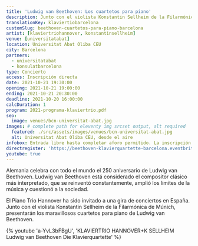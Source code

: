 ```yaml
---
title: 'Ludwig van Beethoven: Los cuartetos para piano'
description: Junto con el violista Konstantin Sellheim de la Filarmónica de Múnich, el Trío de Piano de Hannover presenta los cuartetos para piano de Ludwig van Beethoven.
translationKey: klaviertiobarcelona
customSlug: beethoven-cuartetos-para-piano-barcelona
artist: [klaviertriohannover, konstantinsellheim]
venue: [universitatabat]
location: Universitat Abat Oliba CEU
city: Barcelona
partners:
  - universitatabat
  - konsulatbarcelona
type: Concierto
access: Inscripción directa
date: 2021-10-21 19:30:00
opening: 2021-10-21 19:00:00
ending: 2021-10-21 20:30:00
deadline: 2021-10-20 16:00:00
calcDuration: 1
program: 2021-programa-klaviertrio.pdf
seo:
  image: venues/bcn-universitat-abat.jpg
images: # complete path for eleventy img srcset output, alt required
  featured: ./src/assets/images/venues/bcn-universitat-abat.jpg
  alt: Universitat Abat Oliba CEU, desde el aire
infobox: Entrada libre hasta completar aforo permitido. La inscripción directa es posible a través del siguiente enlace.
directregister: 'https://beethoven-klavierquartette-barcelona.eventbrite.es'
youtube: true
---
```


Alemania celebra con todo el mundo el 250 aniversario de Ludwig van Beethoven. Ludwig van Beethoven está considerado el compositor clásico más interpretado, que se reinventó constantemente, amplió los límites de la música y cuestionó a la sociedad.

El Piano Trio Hannover ha sido invitado a una gira de conciertos en España. Junto con el violista Konstantin Sellheim de la Filarmónica de Múnich, presentarán los maravillosos cuartetos para piano de Ludwig van Beethoven.

{% youtube 'a-YvL3bFBgU', 'KLAVIERTRIO HANNOVER+K SELLHEIM Ludwig van Beethoven Die Klavierquartette' %}
